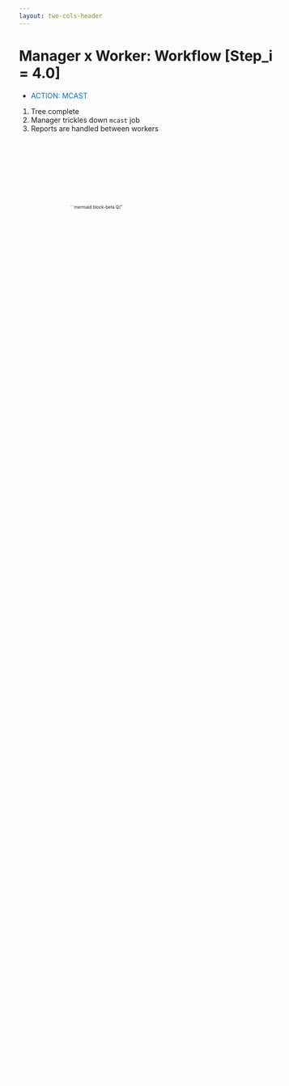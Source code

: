 ```yaml
---
layout: two-cols-header
---
```


# Manager x Worker: Workflow [Step_i = 4.0]

- <span style="color:#0070C0;font-style:bold;">ACTION: MCAST</span>

1. Tree complete
2. Manager trickles down `mcast` job
3. Reports are handled between workers

<div
    alt="StepQ"
    style="transform: scale(0.6)"
    class="absolute top--5 left-30% right-0 bottom-0"
>
```mermaid
block-beta
    Q("<font color=white>StepQ")
    space
    block:items
        columns 1
        A["<del>ROOT</del>"] 
        B["<del>RPRT</del>"] 
        C["MCST"] 
    end

    Q --> items

    style Q fill:#FF0000
```
</div>

<div
    alt="Pool"
    style="transform: scale(0.9)"
    class="absolute top-13% left-60% right-0 bottom-0"
>

```mermaid
block-beta
    M("<font color=white>Manager")
    space
    P("<font color=white>Pool ")
    space
    block:workers
        columns 3
        W0["<font color=white>W<sub>0</sub>"] 
        W1["<font color=white>W<sub>1</sub>"]
        W2["<font color=white>W<sub>2</sub>"]
        W3["<font color=white>W<sub>3</sub>"]
        W4["<font color=white>W<sub>4</sub>"]
        W5["<font color=white>W<sub>5</sub>"]
        W6["<font color=white>W<sub>6</sub>"]
        W7["W<sub>7</sub>"]
        style P fill:#0070C0
        style W0 fill:#0070C0
        style W2 fill:#FF0000
        style W1 fill:#0070C0
        style W3 fill:#0070C0
        style W4 fill:#0070C0
        style W5 fill:#0070C0
        style W6 fill:#0070C0
    end
    M-->P
    P-->workers

    style M fill:#FF0000
    style P fill:#0070C0
```
</div>

<div
    alt="JobQ"
    style="transform: scale(0.6)"
    class="absolute top-18% left-30% right--1% bottom-0"
>
```mermaid
block-beta
    J("<font color=white>Jobs")
    space
    block:items
        columns 1
        A["JR  "] 
        B["____"] 
        X["____"] 
    end

    space

    block:pitems
        columns 1
        C["JR: ./mcast [args]"] 
        D["____"] 
        Y["____"] 
    end

    space
    block:citems
        columns 1
        E["JC0: ./mcast [args]"] 
        F["JC1: ./mcast [args]"] 
        G["____"] 
    end

    J --> items
    A --> C
    C --> E

    style J fill:#000000
```
</div>

::left::

<div 
    alt="Message"
    style="transform: scale(0.8)"
    class="absolute left-10% bottom-15%"
>

```mermaid
classDiagram
    class Message{
            +id   = 1
            +ts   = 1715280981565948
            +type = REPORT
            +flag = MCAST
            +data = Report
    }

    class Message_ACK{
            +id   = 1
            +ts   = 1715280981565948
            +type = ACK
            +flag = NONE
            +data = Report
    }
```

</div>

::right::

<div 
    alt="ManagerxWorker"
    style="transform: scale(1.1)"
    class="absolute bottom-13% right-16%"
>
```mermaid
graph LR 
    M[<font color=white>Manager]
    style M fill:#FF0000
    subgraph Tree
        direction TB
        W0["<font color=white>W<sub>2</sub>"]
        W1["<font color=white>W<sub>1</sub>"]
        W2["<font color=white>W<sub>3</sub>"]
        W3["<font color=white>W<sub>5</sub>"]
        W4["<font color=white>W<sub>4</sub>"]
        W5["<font color=white>W<sub>6</sub>"]
        W6["<font color=white>W<sub>0</sub>"]

        W0 -.- W1
        W0 -.- W2

        W1 -.- W3
        W1 -.- W4

        W2 -.- W5
        W2 -.- W6

        style W0 fill:#FF0000
        style W1 fill:#0070C0
        style W2 fill:#0070C0
        style W3 fill:#0070C0
        style W4 fill:#0070C0
        style W5 fill:#0070C0
        style W6 fill:#0070C0
    end
    M --> Tree
```

</diV>

<TUMLogo variant="white" />
